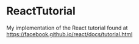 # ReactTutorial
My implementation of the React tutorial found at https://facebook.github.io/react/docs/tutorial.html
